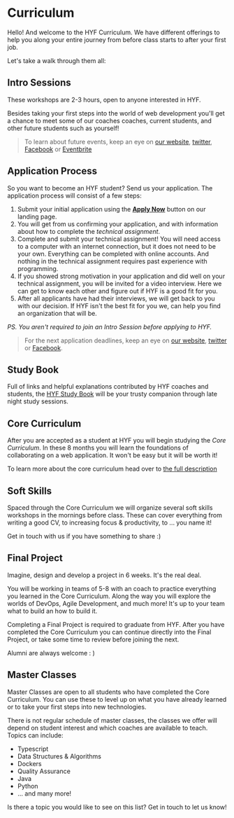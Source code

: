 # Curriculum

Hello! And welcome to the HYF Curriculum. We have different offerings to help you along your entire journey from before class starts to after your first job.

Let's take a walk through them all:

## Intro Sessions

These workshops are 2-3 hours, open to anyone interested in HYF.

Besides taking your first steps into the world of web development you'll get a chance to meet some of our coaches coaches, current students, and other future students such as yourself!

> To learn about future events, keep an eye on [our website](https://hackyourfuture.be), [twitter](https://twitter.com/HackYFutureBE), [Facebook](https://www.facebook.com/HackYFutureBE/) or [Eventbrite](https://www.eventbrite.be/o/hackyourfuture-belgium-17962288989)

## Application Process

So you want to become an HYF student? Send us your application. The application process will consist of a few steps:

1. Submit your initial application using the [**Apply Now**](https://hackyourfuture.be/) button on our landing page.
2. You will get from us confirming your application, and with information about how to complete the _technical assignment_.
3. Complete and submit your technical assignment! You will need access to a computer with an internet connection, but it does not need to be your own. Everything can be completed with online accounts. And nothing in the technical assignment requires past experience with programming.
4. If you showed strong motivation in your application and did well on your technical assignment, you will be invited for a video interview. Here we can get to know each other and figure out if HYF is a good fit for you.
5. After all applicants have had their interviews, we will get back to you with our decision. If HYF isn't the best fit for you we, can help you find an organization that will be.

_PS. You aren't required to join an Intro Session before applying to HYF._

> For the next application deadlines, keep an eye on [our website](https://hackyourfuture.be), [twitter](https://twitter.com/HackYFutureBE) or [Facebook](https://www.facebook.com/HackYFutureBE/).

## Study Book

Full of links and helpful explanations contributed by HYF coaches and students, the [HYF Study Book](https://hackyourfuture.github.io/study) will be your trusty companion through late night study sessions.

## Core Curriculum

After you are accepted as a student at HYF you will begin studying the _Core Curriculum_. In these 8 months you will learn the foundations of collaborating on a web application. It won't be easy but it will be worth it!

To learn more about the core curriculum head over to [the full description](https://github.com/HackYourFutureBelgium/home/tree/23101335618e4cb9529f8965cf0caced6b5e5447/curriculum/curriculum/core/README.md)

## Soft Skills

Spaced through the Core Curriculum we will organize several soft skills workshops in the mornings before class. These can cover everything from writing a good CV, to increasing focus & productivity, to ... you name it!

Get in touch with us if you have something to share :\)

## Final Project

Imagine, design and develop a project in 6 weeks. It's the real deal.

You will be working in teams of 5-8 with an coach to practice everything you learned in the Core Curriculum. Along the way you will explore the worlds of DevOps, Agile Development, and much more! It's up to your team what to build an how to build it.

Completing a Final Project is required to graduate from HYF. After you have completed the Core Curriculum you can continue directly into the Final Project, or take some time to review before joining the next.

Alumni are always welcome : \)

## Master Classes

Master Classes are open to all students who have completed the Core Curriculum. You can use these to level up on what you have already learned or to take your first steps into new technologies.

There is not regular schedule of master classes, the classes we offer will depend on student interest and which coaches are available to teach. Topics can include:

* Typescript
* Data Structures & Algorithms
* Dockers
* Quality Assurance
* Java
* Python
* ... and many more!

Is there a topic you would like to see on this list? Get in touch to let us know!

